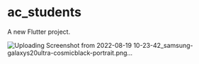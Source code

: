 # ac_students

A new Flutter project.


![Uploading Screenshot from 2022-08-19 10-23-42_samsung-galaxys20ultra-cosmicblack-portrait.png…]()
